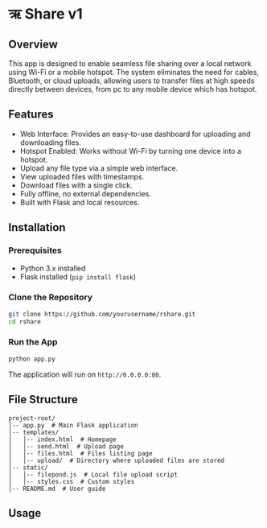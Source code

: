 # ऋ Share v1
## Overview

This app is designed to enable seamless file sharing over a local network using Wi-Fi or a mobile hotspot. The system eliminates the need for cables, Bluetooth, or cloud uploads, allowing users to transfer files at high speeds directly between devices, from pc to any mobile device which has hotspot.
## Features

- Web Interface: Provides an easy-to-use dashboard for uploading and downloading files.
- Hotspot Enabled: Works without Wi-Fi by turning one device into a hotspot.
- Upload any file type via a simple web interface.
- View uploaded files with timestamps.
- Download files with a single click.
- Fully offline, no external dependencies.
- Built with Flask and local resources.

## Installation

### Prerequisites

- Python 3.x installed
- Flask installed (`pip install flask`)

### Clone the Repository

```sh
git clone https://github.com/yourusername/rshare.git
cd rshare
```

### Run the App

```sh
python app.py
```

The application will run on `http://0.0.0.0:80`.

## File Structure

```
project-root/
│-- app.py  # Main Flask application
│-- templates/
│   │-- index.html  # Homepage
│   │-- send.html  # Upload page
│   │-- files.html  # Files listing page
│   │-- upload/  # Directory where uploaded files are stored
│-- static/
│   │-- filepond.js  # Local file upload script
│   │-- styles.css  # Custom styles
│-- README.md  # User guide
```

## Usage
